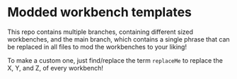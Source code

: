 # Modded workbench templates

This repo contains multiple branches, containing different sized workbenches, and the main branch, which contains a single phrase that can be replaced in all files to mod the workbenches to your liking!

To make a custom one, just find/replace the term `replaceMe` to replace the X, Y, and Z, of every workbench!